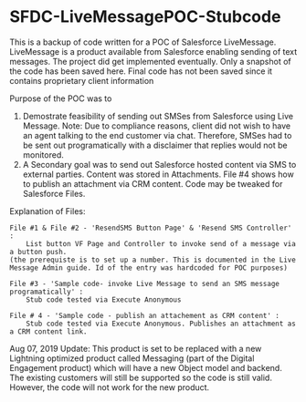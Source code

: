 # SFDC-LiveMessagePOC-Stubcode

This is a backup of code written for a POC of Salesforce LiveMessage. LiveMessage is a product available from Salesforce enabling sending of text messages. 
The project did get implemented eventually. Only a snapshot of the code has been saved here. Final code has not been saved since it contains proprietary client information

Purpose of the POC was to 
1) Demostrate feasibility of sending out SMSes from Salesforce using Live Message. Note: Due to compliance reasons, client did not wish to have an agent talking to the end customer via chat. Therefore, SMSes had to be sent out programatically with a disclaimer that replies would not be monitored. 
2) A Secondary goal was to send out Salesforce hosted content via SMS to external parties. Content was stored in Attachments. File #4 shows how to publish an attachment via CRM content. Code may be tweaked for Salesforce Files. 

Explanation of Files:

    File #1 & File #2 - 'ResendSMS Button Page' & 'Resend SMS Controller' : 
        List button VF Page and Controller to invoke send of a message via a button push. 
    (the prerequiste is to set up a number. This is documented in the Live Message Admin guide. Id of the entry was hardcoded for POC purposes)
    
    File #3 - 'Sample code- invoke Live Message to send an SMS message programatically' : 
        Stub code tested via Execute Anonymous
     
    File # 4 - 'Sample code - publish an attachement as CRM content' : 
        Stub code tested via Execute Anonymous. Publishes an attachment as a CRM content link.


Aug 07, 2019 Update: This product is set to be replaced with a new Lightning optimized product called Messaging (part of the Digital Engagement product) which will have a new Object model and backend. The existing customers will still be supported so the code is still valid. However, the code will not work for the new product.
